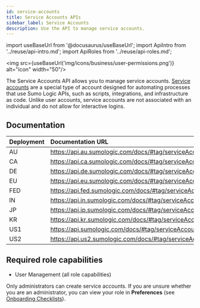 ```yaml
---
id: service-accounts
title: Service Accounts APIs
sidebar_label: Service Accounts
description: Use the API to manage service accounts.
---
```


import useBaseUrl from '@docusaurus/useBaseUrl';
import ApiIntro from '../reuse/api-intro.md';
import ApiRoles from '../reuse/api-roles.md';

<img src={useBaseUrl('img/icons/business/user-permissions.png')} alt="icon" width="50"/>

The Service Accounts API allows you to manage service accounts. [Service accounts](/docs/manage/security/service-accounts/) are a special type of account designed for automating processes that use Sumo Logic APIs, such as scripts, integrations, and infrastructure as code. Unlike user accounts, service accounts are not associated with an individual and do not allow for interactive logins.

## Documentation

<ApiIntro/>

| Deployment | Documentation URL                                                  |
|:------------|:--------------------------------------------------------------------|
| AU         | https://api.au.sumologic.com/docs/#tag/serviceAccountManagement  |
| CA         | https://api.ca.sumologic.com/docs/#tag/serviceAccountManagement  |
| DE         | https://api.de.sumologic.com/docs/#tag/serviceAccountManagement  |
| EU         | https://api.eu.sumologic.com/docs/#tag/serviceAccountManagement  |
| FED        | https://api.fed.sumologic.com/docs/#tag/serviceAccountManagement |
| IN         | https://api.in.sumologic.com/docs/#tag/serviceAccountManagement  |
| JP         | https://api.jp.sumologic.com/docs/#tag/serviceAccountManagement  |
| KR         | https://api.kr.sumologic.com/docs/#tag/serviceAccountManagement  |
| US1        | https://api.sumologic.com/docs/#tag/serviceAccountManagement     |
| US2        | https://api.us2.sumologic.com/docs/#tag/serviceAccountManagement |

## Required role capabilities

<ApiRoles/>

* User Management (all role capabilities)

Only administrators can create service accounts. If you are unsure whether you are an administrator, you can view your role in **Preferences** (see [Onboarding Checklists](https://help.sumologic.com/docs/get-started/onboarding-checklists/)).